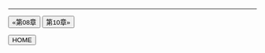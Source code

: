 
---

[<button type="button">«第08章</button>](../第08章/README.md) [<button type="button">第10章»</button>](../第10章/README.md)

[<button type="button">HOME</button>](../README.md)